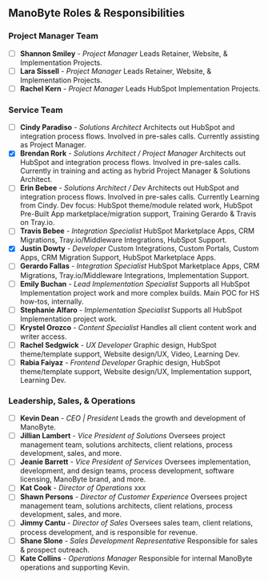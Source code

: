 ## ManoByte Roles & Responsibilities

### Project Manager Team 

- [ ] **Shannon Smiley** - *Project Manager* Leads Retainer, Website, & Implementation Projects. 
- [ ] **Lara Sissell** - *Project Manager* Leads Retainer, Website, & Implementation Projects. 
- [ ] **Rachel Kern** - *Project Manager* Leads HubSpot Implementation Projects. 
### Service Team 

- [ ] **Cindy Paradiso** - *Solutions Architect* Architects out HubSpot and integration process flows. Involved in pre-sales calls. Currently assisting as Project Manager. 
- [x] **Brendan Rork** - *Solutions Architect / Project Manager* Architects out HubSpot and integration process flows. Involved in pre-sales calls. Currently in training and acting as hybrid Project Manager & Solutions Architect. 
- [ ] **Erin Bebee** - *Solutions Architect / Dev* Architects out HubSpot and integration process flows. Involved in pre-sales calls. Currently Learning from Cindy. Dev focus: HubSpot theme/module related work, HubSpot Pre-Built App marketplace/migration support, Training Gerardo & Travis on Tray.io. 
- [ ] **Travis Bebee** - *Integration Specialist* HubSpot Marketplace Apps, CRM Migrations, Tray.io/Middleware Integrations, HubSpot Support. 
- [x] **Justin Dowty** - *Developer* Custom Integrations, Custom Portals, Custom Apps, CRM Migration Support, HubSpot Marketplace Apps. 
- [ ] **Gerardo Fallas** - *Integration Specialist* HubSpot Marketplace Apps, CRM Migrations, Tray.io/Middleware Integrations, Implementation Support. 
- [ ] **Emily Buchan** - *Lead Implementation Specialist* Supports all HubSpot Implementation project work and more complex builds. Main POC for HS how-tos, internally. 
- [ ] **Stephanie Alfaro** - *Implementation Specialist* Supports all HubSpot Implementation project work. 
- [ ] **Krystel Orozco** - *Content Specialist* Handles all client content work and writer access. 
- [ ] **Rachel Sedgwick** - *UX Developer* Graphic design, HubSpot theme/template support, Website design/UX, Video, Learning Dev. 
- [ ] **Rabia Faiyaz** - *Frontend Developer* Graphic design, HubSpot theme/template support, Website design/UX, Implementation support, Learning Dev. 
### Leadership, Sales, & Operations 

- [ ] **Kevin Dean** - *CEO | President* Leads the growth and development of ManoByte. 
- [ ] **Jillian Lambert** - *Vice President of Solutions* Oversees project management team, solutions architects, client relations, process development, sales, and more. 
- [ ] **Jeanie Barrett** - *Vice President of Services* Oversees implementation, development, and design teams, process development, software licensing, ManoByte brand, and more. 
- [ ] **Kat Cook** - *Director of Operations* xxx 
- [ ] **Shawn Persons** - *Director of Customer Experience* Oversees project management team, solutions architects, client relations, process development, sales, and more. 
- [ ] **Jimmy Cantu** - *Director of Sales* Oversees sales team, client relations, process development, and is responsible for revenue. 
- [ ] **Shane Slone** - *Sales Development Representative* Responsible for sales & prospect outreach. 
- [ ] **Kate Collins** - *Operations Manager* Responsible for internal ManoByte operations and supporting Kevin.